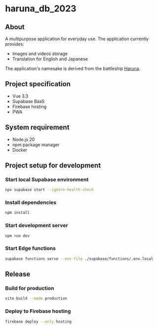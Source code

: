 # haruna_db_2023

## About

A multipurpose application for everyday use. The application currently provides:

- Images and videos storage
- Translation for English and Japanese

The application's namesake is derived from the
battleship [Haruna](https://en.wikipedia.org/wiki/Japanese_battleship_Haruna).

## Project specification

- Vue 3.3
- Supabase BaaS
- Firebase hosting
- PWA

## System requirement

- Node.js 20
- npm package manager
- Docker

## Project setup for development

### Start local Supabase environment

```sh
npx supabase start --ignore-health-check
```

### Install dependencies

```sh
npm install
```

### Start development server

```sh
npm run dev
```

### Start Edge functions

```sh
supabase functions serve --env-file ./supabase/functions/.env.local
```

## Release

### Build for production

```sh
vite build --mode production
```

### Deploy to Firebase hosting

```sh
firebase deploy --only hosting
```
